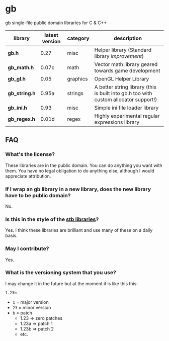 # gb

gb single-file public domain libraries for C &amp; C++

library         | latest version | category | description
----------------|----------------|----------|-------------
**gb.h**        | 0.27           | misc     | Helper library (Standard library _improvement_)
**gb_math.h**   | 0.07c          | math     | Vector math library geared towards game development
**gb_gl.h**     | 0.05           | graphics | OpenGL Helper Library
**gb_string.h** | 0.95a          | strings  | A better string library (this is built into gb.h too with custom allocator support!)
**gb_ini.h**    | 0.93           | misc     | Simple ini file loader library
**gb_regex.h**  | 0.01d          | regex    | Highly experimental regular expressions library


## FAQ

### What's the license?

These libraries are in the public domain. You can do anything you want with them. You have no legal obligation to do anything else, although I would appreciate attribution.

### If I wrap an gb library in a new library, does the new library have to be public domain?

No.

### Is this in the style of the [stb libraries](https://github.com/nothings/stb)?

Yes. I think these libraries are brilliant and use many of these on a daily basis.

### May I contribute?

Yes.

### What is the versioning system that you use?

I may change it in the future but at the moment it is like this this:

`1.23b`

* `1`  = major version
* `23` = minor version
* `b`  = patch
	- 1.23 => zero patches
	- 1.23a => patch 1
	- 1.23b => patch 2
	- etc.
